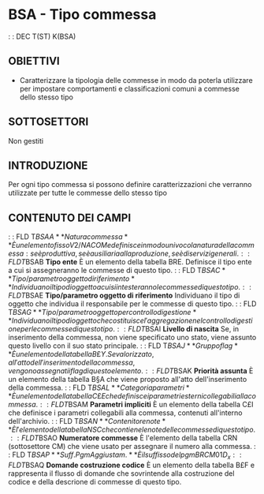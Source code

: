 # BSA - Tipo commessa
 :  : DEC T(ST) K(BSA)
## OBIETTIVI
-    Caratterizzare la tipologia delle commesse in modo da poterla utilizzare per impostare comportamenti e classificazioni comuni a commesse dello stesso tipo
## SOTTOSETTORI
Non gestiti
## INTRODUZIONE
Per ogni tipo commessa si possono definire caratterizzazioni che verranno utilizzate per tutte le commesse dello stesso tipo
## CONTENUTO DEI CAMPI
 :  : FLD T$BSAA **Natura commessa**
È un elemento fisso V2/NACOM e definisce in modo univoco la natura della commessa :  se è produttiva, se è ausiliaria alla produzione, se è di servizi generali.
 :  : FLD T$BSAB **Tipo ente**
È un elemento della tabella BRE. Definisce il tipo ente a cui si assegneranno le commesse di questo tipo.
 :  : FLD T$BSAC **Tipo/parametro oggetto di riferimento**
Individuano il tipo di oggetto a cui si intesteranno le commesse di questo tipo.
 :  : FLD T$BSAE **Tipo/parametro oggetto di riferimento**
Individuano il tipo di oggetto che individua il responsabile per le commesse di questo tipo.
 :  : FLD T$BSAG **Tipo/parametro oggetto per controllo di gestione**
Individuano il tipo di oggetto che costituisce l'aggregazione nel controllo di gestione per le commesse di questo tipo.
 :  : FLD T$BSAI **Livello di nascita**
Se, in inserimento della commessa, non viene specificato uno stato, viene assunto questo livello con il suo stato principale.
 :  : FLD T$BSAJ **Gruppo flag**
È un elemento della tabella B£Y. Se valorizzato, all'atto dell'inserimento della commessa, vengono assegnati i flag di questo elemento.
 :  : FLD T$BSAK **Priorità assunta**
È un elemento della tabella B§A che viene proposto all'atto dell'inserimento della commessa.
 :  : FLD T$BSAL **Categoria parametri**
È un elemento della tabella C£E che definisce i parametri esterni collegabili alla commessa.
 :  : FLD T$BSAM **Parametri impliciti**
È un elemento della tabella C£I che definisce i parametri collegabili alla commessa, contenuti all'interno dell'archivio.
 :  : FLD T$BSAN **Contenitore note**
È l'elemento della tabella NSC che contiene le note delle commesse di questo tipo.
 :  : FLD T$BSAO **Numeratore commesse**
È l'elemento della tabella CRN (sottosettore CM) che viene usato per assegnare il numero alla commessa.
 :  : FLD T$BSAP **Suff.Pgm Aggiustam.**
È il suffisso del pgm BRCM01D_x
 :  : FLD T$BSAQ **Domande costruzione codice**
È un elemento della tabella B£F e rappresenta il flusso di domande che sovrintende alla costruzione del codice e della descrione di commesse di questo tipo.
